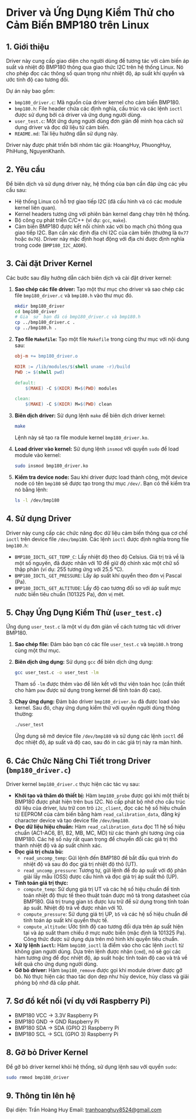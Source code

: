 # Driver và Ứng Dụng Kiểm Thử cho Cảm Biến BMP180 trên Linux

## 1. Giới thiệu

Driver này cung cấp giao diện cho người dùng để tương tác với cảm biến áp suất và nhiệt độ BMP180 thông qua giao thức I2C trên hệ thống Linux. Nó cho phép đọc các thông số quan trọng như nhiệt độ, áp suất khí quyển và ước tính độ cao tương đối.

Dự án này bao gồm:

* `bmp180_driver.c`: Mã nguồn của driver kernel cho cảm biến BMP180.
* `bmp180.h`: File header chứa các định nghĩa, cấu trúc và các lệnh `ioctl` được sử dụng bởi cả driver và ứng dụng người dùng.
* `user_test.c`: Một ứng dụng người dùng đơn giản để minh họa cách sử dụng driver và đọc dữ liệu từ cảm biến.
* `README.md`: Tài liệu hướng dẫn sử dụng này.

Driver này được phát triển bởi nhóm tác giả: HoangHuy, PhuongHuy, PhiHung, NguyenKhanh.

## 2. Yêu cầu

Để biên dịch và sử dụng driver này, hệ thống của bạn cần đáp ứng các yêu cầu sau:

* Hệ thống Linux có hỗ trợ giao tiếp I2C (đã cấu hình và có các module kernel liên quan).
* Kernel headers tương ứng với phiên bản kernel đang chạy trên hệ thống.
* Bộ công cụ phát triển C/C++ (ví dụ: `gcc`, `make`).
* Cảm biến BMP180 được kết nối chính xác với bo mạch chủ thông qua giao tiếp I2C. Bạn cần xác định địa chỉ I2C của cảm biến (thường là `0x77` hoặc `0x76`). Driver này mặc định hoạt động với địa chỉ được định nghĩa trong code (`BMP180_I2C_ADDR`).

## 3. Cài đặt Driver Kernel

Các bước sau đây hướng dẫn cách biên dịch và cài đặt driver kernel:

1.  **Sao chép các file driver:** Tạo một thư mục cho driver và sao chép các file `bmp180_driver.c` và `bmp180.h` vào thư mục đó.

    ```bash
    mkdir bmp180_driver
    cd bmp180_driver
    # Giả sử bạn đã có bmp180_driver.c và bmp180.h
    cp ../bmp180_driver.c .
    cp ../bmp180.h .
    ```

2.  **Tạo file `Makefile`:** Tạo một file `Makefile` trong cùng thư mục với nội dung sau:

    ```makefile
    obj-m += bmp180_driver.o

    KDIR := /lib/modules/$(shell uname -r)/build
    PWD := $(shell pwd)

    default:
        $(MAKE) -C $(KDIR) M=$(PWD) modules

    clean:
        $(MAKE) -C $(KDIR) M=$(PWD) clean
    ```

3.  **Biên dịch driver:** Sử dụng lệnh `make` để biên dịch driver kernel:

    ```bash
    make
    ```

    Lệnh này sẽ tạo ra file module kernel `bmp180_driver.ko`.

4.  **Load driver vào kernel:** Sử dụng lệnh `insmod` với quyền `sudo` để load module vào kernel:

    ```bash
    sudo insmod bmp180_driver.ko
    ```

5.  **Kiểm tra device node:** Sau khi driver được load thành công, một device node có tên `bmp180` sẽ được tạo trong thư mục `/dev/`. Bạn có thể kiểm tra nó bằng lệnh:

    ```bash
    ls -l /dev/bmp180
    ```

## 4. Sử dụng Driver

Driver này cung cấp các chức năng đọc dữ liệu cảm biến thông qua cơ chế `ioctl` trên device file `/dev/bmp180`. Các lệnh `ioctl` được định nghĩa trong file `bmp180.h`:

* `BMP180_IOCTL_GET_TEMP_C`: Lấy nhiệt độ theo độ Celsius. Giá trị trả về là một số nguyên, đã được nhân với 10 để giữ độ chính xác một chữ số thập phân (ví dụ: 255 tương ứng với 25.5 °C).
* `BMP180_IOCTL_GET_PRESSURE`: Lấy áp suất khí quyển theo đơn vị Pascal (Pa).
* `BMP180_IOCTL_GET_ALTITUDE`: Lấy độ cao tương đối so với áp suất mực nước biển tiêu chuẩn (101325 Pa), đơn vị mét.

## 5. Chạy Ứng Dụng Kiểm Thử (`user_test.c`)

Ứng dụng `user_test.c` là một ví dụ đơn giản về cách tương tác với driver BMP180.

1.  **Sao chép file:** Đảm bảo bạn có các file `user_test.c` và `bmp180.h` trong cùng một thư mục.

2.  **Biên dịch ứng dụng:** Sử dụng `gcc` để biên dịch ứng dụng:

    ```bash
    gcc user_test.c -o user_test -lm
    ```

    Tham số `-lm` được thêm vào để liên kết với thư viện toán học (cần thiết cho hàm `pow` được sử dụng trong kernel để tính toán độ cao).

3.  **Chạy ứng dụng:** Đảm bảo driver `bmp180_driver.ko` đã được load vào kernel. Sau đó, chạy ứng dụng kiểm thử với quyền người dùng thông thường:

    ```bash
    ./user_test
    ```

    Ứng dụng sẽ mở device file `/dev/bmp180` và sử dụng các lệnh `ioctl` để đọc nhiệt độ, áp suất và độ cao, sau đó in các giá trị này ra màn hình.

## 6. Các Chức Năng Chi Tiết trong Driver (`bmp180_driver.c`)

Driver kernel `bmp180_driver.c` thực hiện các tác vụ sau:

* **Khởi tạo và thăm dò thiết bị:** Hàm `bmp180_probe` được gọi khi một thiết bị BMP180 được phát hiện trên bus I2C. Nó cấp phát bộ nhớ cho cấu trúc dữ liệu của driver, lưu trữ con trỏ `i2c_client`, đọc các hệ số hiệu chuẩn từ EEPROM của cảm biến bằng hàm `read_calibration_data`, đăng ký character device và tạo device file `/dev/bmp180`.
* **Đọc dữ liệu hiệu chuẩn:** Hàm `read_calibration_data` đọc 11 hệ số hiệu chuẩn (AC1-AC6, B1, B2, MB, MC, MD) từ các thanh ghi tương ứng của BMP180. Các hệ số này rất quan trọng để chuyển đổi các giá trị thô thành nhiệt độ và áp suất chính xác.
* **Đọc giá trị chưa bù:**
    * `read_uncomp_temp`: Gửi lệnh đến BMP180 để bắt đầu quá trình đo nhiệt độ và sau đó đọc giá trị nhiệt độ thô (UT).
    * `read_uncomp_pressure`: Tương tự, gửi lệnh để đo áp suất với độ phân giải lấy mẫu (OSS) được cấu hình và đọc giá trị áp suất thô (UP).
* **Tính toán giá trị thực:**
    * `compute_temp`: Sử dụng giá trị UT và các hệ số hiệu chuẩn để tính toán nhiệt độ thực tế theo thuật toán được mô tả trong datasheet của BMP180. Giá trị trung gian `b5` được lưu trữ để sử dụng trong tính toán áp suất. Nhiệt độ trả về được nhân với 10.
    * `compute_pressure`: Sử dụng giá trị UP, `b5` và các hệ số hiệu chuẩn để tính toán áp suất khí quyển thực tế.
    * `compute_altitude`: Ước tính độ cao tương đối dựa trên áp suất hiện tại và áp suất tham chiếu ở mực nước biển (mặc định là 101325 Pa). Công thức được sử dụng dựa trên mô hình khí quyển tiêu chuẩn.
* **Xử lý lệnh `ioctl`:** Hàm `bmp180_ioctl` là điểm vào cho các lệnh `ioctl` từ không gian người dùng. Dựa trên lệnh được nhận (`cmd`), nó sẽ gọi các hàm tương ứng để đọc nhiệt độ, áp suất hoặc tính toán độ cao và trả về kết quả cho ứng dụng người dùng.
* **Gỡ bỏ driver:** Hàm `bmp180_remove` được gọi khi module driver được gỡ bỏ. Nó thực hiện các thao tác dọn dẹp như hủy device, hủy class và giải phóng bộ nhớ đã cấp phát.

## 7. Sơ đồ kết nối (ví dụ với Raspberry Pi)

* BMP180 VCC $\rightarrow$ 3.3V Raspberry Pi
* BMP180 GND $\rightarrow$ GND Raspberry Pi
* BMP180 SDA $\rightarrow$ SDA (GPIO 2) Raspberry Pi
* BMP180 SCL $\rightarrow$ SCL (GPIO 3) Raspberry Pi

## 8. Gỡ bỏ Driver Kernel

Để gỡ bỏ driver kernel khỏi hệ thống, sử dụng lệnh sau với quyền `sudo`:

```bash
sudo rmmod bmp180_driver
```
## 9. Thông tin lên hệ
Đại diện: Trần Hoàng Huy
Email: tranhoanghuy8524@gmail.com







